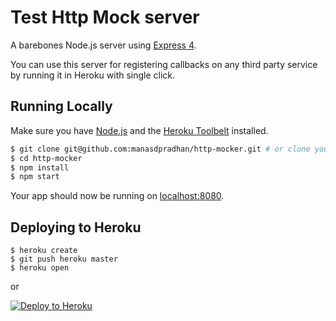 # Test Http Mock server

A barebones Node.js server using [Express 4](http://expressjs.com/).

You can use this server for registering callbacks on any third party service by running it in Heroku with  single click.

## Running Locally

Make sure you have [Node.js](http://nodejs.org/) and the [Heroku Toolbelt](https://toolbelt.heroku.com/) installed.

```sh
$ git clone git@github.com:manasdpradhan/http-mocker.git # or clone your own fork
$ cd http-mocker
$ npm install
$ npm start
```

Your app should now be running on [localhost:8080](http://localhost:8080/).

## Deploying to Heroku

```
$ heroku create
$ git push heroku master
$ heroku open
```
or

[![Deploy to Heroku](https://www.herokucdn.com/deploy/button.png)](https://heroku.com/deploy)
